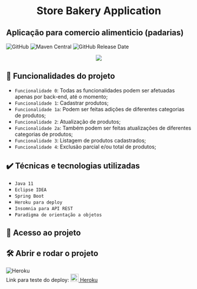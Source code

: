 # <h1 align="center">Store Bakery Application</h1>
## Aplicação para comercio alimenticio (padarias)

 ![GitHub](https://img.shields.io/github/license/dropbox/dropbox-sdk-java)
![Maven Central](https://img.shields.io/maven-central/v/com.dropbox.core/dropbox-core-sdk)
![GitHub Release Date](https://img.shields.io/github/release-date/dropbox/dropbox-sdk-java)

<p align="center">
<img src="http://img.shields.io/static/v1?label=STATUS&message=EM%20DESENVOLVIMENTO&color=GREEN&style=for-the-badge" />
</p>

## :hammer: Funcionalidades do projeto

- `Funcionalidade 0`: Todas as funcionalidades podem ser afetuadas apenas por back-end, até o momento;
- `Funcionalidade 1`: Cadastrar produtos;
- `Funcionalidade 1a`: Podem ser feitas adições de diferentes categorias de produtos;
- `Funcionalidade 2`: Atualização de produtos;
- `Funcionalidade 2a`: Também podem ser feitas atualizações de diferentes categorias de produtos;
- `Funcionalidade 3`: Listagem de produtos cadastrados;
- `Funcionalidade 4`: Exclusão parcial e/ou total de produtos;

## ✔️ Técnicas e tecnologias utilizadas

- ``Java 11``
- ``Eclipse IDEA``
- ``Spring Boot``
- ``Heroku para deploy``
- ``Insomnia para API REST``
- ``Paradigma de orientação a objetos``

## 📁 Acesso ao projeto

## 🛠️ Abrir e rodar o projeto

![Heroku](https://img.shields.io/badge/Heroku-Deploy-6567a5)
</br>
Link para teste do deploy: 
 <a href="https://dashboard.heroku.com/apps/store-bakery-application" title="Heroku Link"><img width="22" src="images/heroku.png"> Heroku</a></code>
